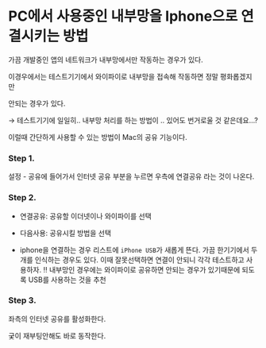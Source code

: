 # PC에서 사용중인 내부망을 Iphone으로 연결시키는 방법

가끔 개발중인 앱의 네트워크가 내부망에서만 작동하는 경우가 있다.

이경우에서는 테스트기기에서 와이파이로 내부망을 접속해 작동하면 정말 평화롭겠지만

안되는 경우가 있다.

→ 테스트기기에 일일히.. 내부망 처리를 하는 방법이 .. 있어도 번거로울 것 같은데요…?

이럴때 간단하게 사용할 수 있는 방법이 Mac의 공유 기능이다.


### Step 1.

설정 - 공유에 들어가서 인터넷 공유 부분을 누르면 우측에 연결공유 라는 것이 나온다.


### Step 2.

- 연결공유: 공유할 이더넷이나 와이파이를 선택

- 다음사용: 공유시킬 방법을 선택

- iphone을 연결하는 경우 리스트에 `iPhone USB`가 새롭게 뜬다. 가끔 한기기에서 두개를 인식하는 경우도 있다. 이때 잘못선택하면 연결이 안되니 각각 테스트하고 사용하자.
‼️ 내부망인 경우에는 와이파이로 공유하면 안되는 경우가 있기때문에 되도록 USB를 사용하는 것을 추천


### Step 3.

좌측의 인터넷 공유를 활성화한다.

궂이 재부팅안해도 바로 동작한다.
